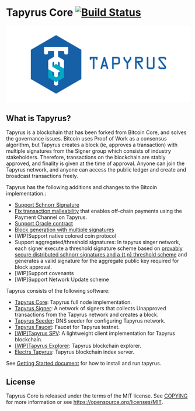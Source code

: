 Tapyrus Core [![Build Status](https://github.com/chaintope/tapyrus-core/workflows/CI%20on%20Push/badge.svg?branch=master)](https://github.com/chaintope/tapyrus-core/actions?query=workflow%3A%22CI+on+Push%22)
=====================================

![tapyrus](doc/images/tapyrus-logo.png)

What is Tapyrus?
----------------

Tapyrus is a blockchain that has been forked from Bitcoin Core, and solves the governance issues.
Bitcoin uses Proof of Work as a consensus algorithm, but Tapyrus creates a block (ie, approves a transaction)
with multiple signatures from the Signer group which consists of industry stakeholders.
Therefore, transactions on the blockchain are stably approved, and finality is given at the time of approval.
Anyone can join the Tapyrus network, and anyone can access the public ledger and create and broadcast transactions freely.

Tapyrus has the following additions and changes to the Bitcoin implementation.:

* [Support Schnorr Signature](/doc/tapyrus/schnorr_signature.md)
* [Fix transaction malleability](/doc/tapyrus/fix_transaction_malleability.md)
that enables off-chain payments using the Payment Channel on Tapyrus.
* [Support Oracle contract](/doc/tapyrus/script.md)
* [Block generation with multiple signatures](/doc/tapyrus/signedblocks.md)
* [WIP]Support native colored coin protocol
* Support aggregated/threshold signatures: In tapyrus singer network, each signer execute a threshold signature scheme
based on [provably secure distributed schnorr signatures and a {t,n} threshold scheme](http://cacr.uwaterloo.ca/techreports/2001/corr2001-13.ps)
 and generates a valid signature for the aggregate public key required for block approval.
* [WIP]Support covenants
* [WIP]Support Network Update scheme

Tapyrus consists of the following software:

* [Tapyrus Core](https://github.com/chaintope/tapyrus-core): Tapyrus full node implementation.
* [Tapyrus Signer](https://github.com/chaintope/tapyrus-signer): A network of signers that collects Unapproved transactions from the Tapyrus network and creates a block.
* [Tapyrus Seeder](https://github.com/chaintope/tapyrus-seeder): DNS seeder for configuring Tapyrus network.
* [Tapyrus Faucet](https://github.com/chaintope/tapyrus-faucet): Faucet for Tapyrus testnet.
* [[WIP]Tapyrus SPV](https://github.com/chaintope/tapyrus-spv): A lightweight client implementation for Tapyrus blockchain.
* [[WIP]Tapyrus Explorer](https://github.com/chaintope/tapyrus-explorer): Tapyrus blockchain explorer.
* [Electrs Tapyrus](https://github.com/chaintope/electrs-tapyrus): Tapyrus blockchain index server.

See [Getting Started document](/doc/tapyrus/getting_started.md) for how to install and run tapyrus.

License
-------

Tapyrus Core is released under the terms of the MIT license. See [COPYING](COPYING) for more
information or see https://opensource.org/licenses/MIT.

